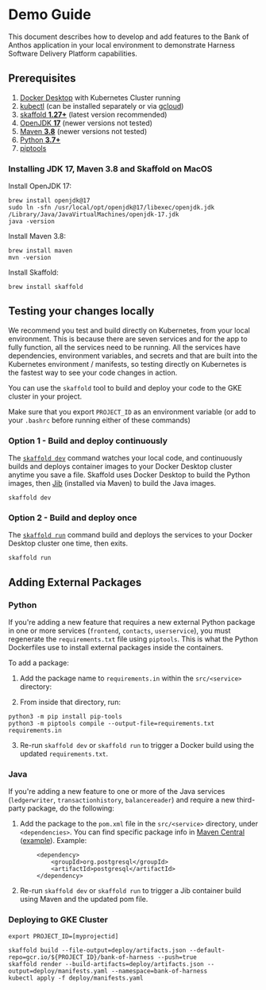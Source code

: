 # Demo Guide

This document describes how to develop and add features to the Bank of Anthos application in your local environment to demonstrate Harness Software Delivery Platform capabilities.

## Prerequisites 

1. [Docker Desktop](https://www.docker.com/products/docker-desktop) with Kubernetes Cluster running
1. [kubectl](https://kubernetes.io/docs/tasks/tools/install-kubectl/) (can be installed separately or via [gcloud](https://cloud.google.com/sdk/install)) 
1. [skaffold **1.27+**](https://skaffold.dev/docs/install/) (latest version recommended)
1. [OpenJDK **17**](https://openjdk.java.net/projects/jdk/17/) (newer versions not tested)
1. [Maven **3.8**](https://downloads.apache.org/maven/maven-3/) (newer versions not tested)
1. [Python **3.7+**](https://www.python.org/downloads/)  
1. [piptools](https://pypi.org/project/pip-tools/)

### Installing JDK 17, Maven 3.8 and Skaffold on MacOS

Install OpenJDK 17:
```
brew install openjdk@17
sudo ln -sfn /usr/local/opt/openjdk@17/libexec/openjdk.jdk /Library/Java/JavaVirtualMachines/openjdk-17.jdk
java -version
```

Install Maven 3.8:
```
brew install maven
mvn -version
```

Install Skaffold:
```
brew install skaffold
```


## Testing your changes locally 

We recommend you test and build directly on Kubernetes, from your local environment.  This is because there are seven services and for the app to fully function, all the services need to be running. All the services have dependencies, environment variables, and secrets and that are built into the Kubernetes environment / manifests, so testing directly on Kubernetes is the fastest way to see your code changes in action.

You can use the `skaffold` tool to build and deploy your code to the GKE cluster in your project. 

Make sure that you export `PROJECT_ID` as an environment variable (or add to your `.bashrc` before running either of these commands)

### Option 1 - Build and deploy continuously 

The [`skaffold dev`](https://skaffold.dev/docs/references/cli/#skaffold-dev) command watches your local code, and continuously builds and deploys container images to your Docker Desktop cluster anytime you save a file. Skaffold uses Docker Desktop to build the Python images, then [Jib](https://github.com/GoogleContainerTools/jib#jib) (installed via Maven) to build the Java images. 

```
skaffold dev
```

### Option 2 - Build and deploy once 

The [`skaffold run`](https://skaffold.dev/docs/references/cli/#skaffold-run) command build and deploys the services to your Docker Desktop cluster one time, then exits. 

```
skaffold run
```


## Adding External Packages 

### Python 

If you're adding a new feature that requires a new external Python package in one or more services (`frontend`, `contacts`, `userservice`), you must regenerate the `requirements.txt` file using `piptools`. This is what the Python Dockerfiles use to install external packages inside the containers.

To add a package: 

1. Add the package name to `requirements.in` within the `src/<service>` directory:

2. From inside that directory, run: 

```
python3 -m pip install pip-tools
python3 -m piptools compile --output-file=requirements.txt requirements.in
```

3. Re-run `skaffold dev` or `skaffold run` to trigger a Docker build using the updated `requirements.txt`.  


### Java 

If you're adding a new feature to one or more of the Java services (`ledgerwriter`, `transactionhistory`, `balancereader`) and require a new third-party package, do the following:  

1. Add the package to the `pom.xml` file in the `src/<service>` directory, under `<dependencies>`. You can find specific package info in [Maven Central](https://search.maven.org/) ([example](https://search.maven.org/artifact/org.postgresql/postgresql/42.2.16.jre7/jar)). Example: 

```
        <dependency>
            <groupId>org.postgresql</groupId>
            <artifactId>postgresql</artifactId>
        </dependency>
```


2. Re-run `skaffold dev` or `skaffold run` to trigger a Jib container build using Maven and the updated pom file. 


### Deploying to GKE Cluster

```
export PROJECT_ID=[myprojectid]

skaffold build --file-output=deploy/artifacts.json --default-repo=gcr.io/${PROJECT_ID}/bank-of-harness --push=true
skaffold render --build-artifacts=deploy/artifacts.json --output=deploy/manifests.yaml --namespace=bank-of-harness
kubectl apply -f deploy/manifests.yaml
```